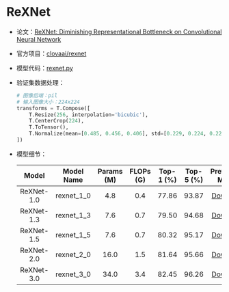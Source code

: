 # ReXNet
* 论文：[ReXNet: Diminishing Representational Bottleneck on Convolutional Neural Network](https://arxiv.org/abs/2007.00992)
* 官方项目：[clovaai/rexnet](https://github.com/clovaai/rexnet)
* 模型代码：[rexnet.py](../../../ppim/models/rexnet.py)
* 验证集数据处理：

    ```python
    # 图像后端：pil
    # 输入图像大小：224x224
    transforms = T.Compose([
        T.Resize(256, interpolation='bicubic'),
        T.CenterCrop(224),
        T.ToTensor(),
        T.Normalize(mean=[0.485, 0.456, 0.406], std=[0.229, 0.224, 0.225])
    ])
    ```

* 模型细节：

    |         Model         |     Model Name        | Params (M) | FLOPs (G) | Top-1 (%) | Top-5 (%) |    Pretrained Model    |
    |:---------------------:|:---------------------:|:----------:|:---------:|:---------:|:---------:|:----------------------:|
    | ReXNet-1.0            | rexnet_1_0            |  4.8       | 0.4       | 77.86     | 93.87     | [Download][rexnet_1_0] |
    | ReXNet-1.3            | rexnet_1_3            |  7.6       | 0.7       | 79.50     | 94.68     | [Download][rexnet_1_3] |
    | ReXNet-1.5            | rexnet_1_5            |  7.6       | 0.7       | 80.32     | 95.17     | [Download][rexnet_1_5] |
    | ReXNet-2.0            | rexnet_2_0            |  16.0      | 1.5       | 81.64     | 95.66     | [Download][rexnet_2_0] |
    | ReXNet-3.0            | rexnet_3_0            |  34.0      | 3.4       | 82.45     | 96.26     | [Download][rexnet_3_0] |


[rexnet_1_0]:https://bj.bcebos.com/v1/ai-studio-online/6c890dd95dfc4e388335adfa298163d3ab413cca558e4abe966d52cb5c3aee31?responseContentDisposition=attachment%3B%20filename%3Drexnetv1_1.0x.pdparams
[rexnet_1_3]:https://bj.bcebos.com/v1/ai-studio-online/41a4cc3e6d9545b9b69b4782cafa01147eb7661ec6af4f43841adc734149b3a7?responseContentDisposition=attachment%3B%20filename%3Drexnetv1_1.3x.pdparams
[rexnet_1_5]:https://bj.bcebos.com/v1/ai-studio-online/20b131a7cb1840b5aed37c512b2665fb20c72eebe4344da5a3c6f0ab0592a323?responseContentDisposition=attachment%3B%20filename%3Drexnetv1_1.5x.pdparams
[rexnet_2_0]:https://bj.bcebos.com/v1/ai-studio-online/b4df9f7be43446b0952a25ee6e83f2e443e3b879a00046f6bb33278319cb5fd0?responseContentDisposition=attachment%3B%20filename%3Drexnetv1_2.0x.pdparams
[rexnet_3_0]:https://bj.bcebos.com/v1/ai-studio-online/9663f0570f0a4e4a8dde0b9799c539f5e22f46917d3d4e5a9d566cd213032d25?responseContentDisposition=attachment%3B%20filename%3Drexnetv1_3.0x.pdparams